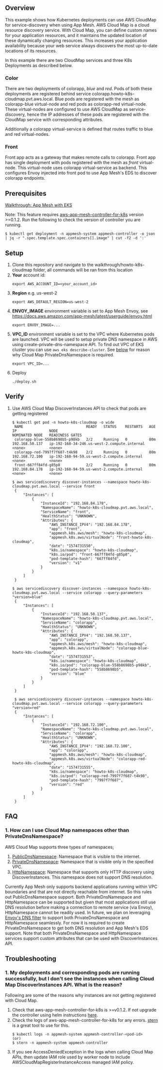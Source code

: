 ## Overview
This example shows how Kubernetes deployments can use AWS CloudMap for service-discovery when using App Mesh. AWS Cloud Map is a cloud resource discovery service. With Cloud Map, you can define custom names for your application resources, and it maintains the updated location of these dynamically changing resources. This increases your application availability because your web service always discovers the most up-to-date locations of its resources.

In this example there are two CloudMap services and three K8s Deployments as described below.

### Color
There are two deployments of colorapp, _blue_ and _red_. Pods of both these deployments are registered behind service colorapp.howto-k8s-cloudmap.pvt.aws.local. Blue pods are registered with the mesh as colorapp-blue virtual-node and red pods as colorapp-red virtual-node. These virtual-nodes are configured to use AWS CloudMap as service-discovery, hence the IP addresses of these pods are registered with the CloudMap service with corresponding attributes.

Additionally a colorapp virtual-service is defined that routes traffic to blue and red virtual-nodes.

### Front
Front app acts as a gateway that makes remote calls to colorapp. Front app has single deployment with pods registered with the mesh as _front_ virtual-node. This virtual-node uses colorapp virtual-service as backend. This configures Envoy injected into front pod to use App Mesh's EDS to discover colorapp endpoints.

## Prerequisites
[Walkthrough: App Mesh with EKS](../eks/)

Note: This feature requires [aws-app-mesh-controller-for-k8s](https://github.com/aws/aws-app-mesh-controller-for-k8s) version >=0.1.2. Run the following to check the version of controller you are running.
```
$ kubectl get deployment -n appmesh-system appmesh-controller -o json  | jq -r ".spec.template.spec.containers[].image" | cut -f2 -d ':'
```

## Setup

1. Clone this repository and navigate to the walkthrough/howto-k8s-cloudmap folder, all commands will be ran from this location
2. **Your** account id:
    ```
    export AWS_ACCOUNT_ID=<your_account_id>
    ```
3. **Region** e.g. us-west-2
    ```
    export AWS_DEFAULT_REGION=us-west-2
    ```
4. **ENVOY_IMAGE** environment variable is set to App Mesh Envoy, see https://docs.aws.amazon.com/app-mesh/latest/userguide/envoy.html
    ```
    export ENVOY_IMAGE=...
    ```
5. **VPC_ID** environment variable is set to the VPC where Kubernetes pods are launched. VPC will be used to setup private DNS namespace in AWS using create-private-dns-namespace API. To find out VPC of EKS cluster you can use `aws eks describe-cluster`. See [below](#1-how-can-i-use-cloud-map-namespaces-other-than-privatednsnamespace) for reason why Cloud Map PrivateDnsNamespace is required.
    ```
    export VPC_ID=...
    ```
6. Deploy
    ```. 
    ./deploy.sh
    ```

## Verify

1. Use AWS Cloud Map DiscoverInstances API to check that pods are getting registered
   ```
   $ kubectl get pod -n howto-k8s-cloudmap -o wide
    NAME                             READY   STATUS    RESTARTS   AGE   IP               NODE                                           NOMINATED NODE   READINESS GATES
    colorapp-blue-558b8698b5-p98kb   2/2     Running   0          80m   192.168.50.137   ip-192-168-34-246.us-west-2.compute.internal   <none>           <none>
    colorapp-red-7997f7f687-t4k98    2/2     Running   0          80m   192.168.72.100   ip-192-168-94-59.us-west-2.compute.internal    <none>           <none>
    front-667ff84fd-g85p8            2/2     Running   0          80m   192.168.84.178   ip-192-168-94-59.us-west-2.compute.internal    <none>           <none>

   $ aws servicediscovery discover-instances --namespace howto-k8s-cloudmap.pvt.aws.local --service front
    {
        "Instances": [
            {
                "InstanceId": "192.168.84.178",
                "NamespaceName": "howto-k8s-cloudmap.pvt.aws.local",
                "ServiceName": "front",
                "HealthStatus": "UNKNOWN",
                "Attributes": {
                    "AWS_INSTANCE_IPV4": "192.168.84.178",
                    "app": "front",
                    "appmesh.k8s.aws/mesh": "howto-k8s-cloudmap",
                    "appmesh.k8s.aws/virtualNode": "front-howto-k8s-cloudmap",
                    "date": "1574731550",
                    "k8s.io/namespace": "howto-k8s-cloudmap",
                    "k8s.io/pod": "front-667ff84fd-g85p8",
                    "pod-template-hash": "667ff84fd",
                    "version": "v1"
                }
            }
        ]
    }

   $ aws servicediscovery discover-instances --namespace howto-k8s-cloudmap.pvt.aws.local --service colorapp --query-parameters "version=blue"
    {
        "Instances": [
            {
                "InstanceId": "192.168.50.137",
                "NamespaceName": "howto-k8s-cloudmap.pvt.aws.local",
                "ServiceName": "colorapp",
                "HealthStatus": "UNKNOWN",
                "Attributes": {
                    "AWS_INSTANCE_IPV4": "192.168.50.137",
                    "app": "colorapp",
                    "appmesh.k8s.aws/mesh": "howto-k8s-cloudmap",
                    "appmesh.k8s.aws/virtualNode": "colorapp-blue-howto-k8s-cloudmap",
                    "date": "1574731553",
                    "k8s.io/namespace": "howto-k8s-cloudmap",
                    "k8s.io/pod": "colorapp-blue-558b8698b5-p98kb",
                    "pod-template-hash": "558b8698b5",
                    "version": "blue"
                }
            }
        ]
    }

    $ aws servicediscovery discover-instances --namespace howto-k8s-cloudmap.pvt.aws.local --service colorapp --query-parameters "version=red"
    {
        "Instances": [
            {
                "InstanceId": "192.168.72.100",
                "NamespaceName": "howto-k8s-cloudmap.pvt.aws.local",
                "ServiceName": "colorapp",
                "HealthStatus": "UNKNOWN",
                "Attributes": {
                    "AWS_INSTANCE_IPV4": "192.168.72.100",
                    "app": "colorapp",
                    "appmesh.k8s.aws/mesh": "howto-k8s-cloudmap",
                    "appmesh.k8s.aws/virtualNode": "colorapp-red-howto-k8s-cloudmap",
                    "date": "1574731555",
                    "k8s.io/namespace": "howto-k8s-cloudmap",
                    "k8s.io/pod": "colorapp-red-7997f7f687-t4k98",
                    "pod-template-hash": "7997f7f687",
                    "version": "red"
                }
            }
        ]
    }
   ```

## FAQ
### 1. How can I use Cloud Map namespaces other than PrivateDnsNamespace?
AWS Cloud Map supports three types of namespaces;
1. [PublicDnsNamespace](https://docs.aws.amazon.com/cloud-map/latest/api/API_CreatePublicDnsNamespace.html): Namespace that is visible to the internet.
2. [PrivateDnsNamespace](https://docs.aws.amazon.com/cloud-map/latest/api/API_CreatePrivateDnsNamespace.html): Namespace that is visible only in the specified VPC.
3. [HttpNamespace](https://docs.aws.amazon.com/cloud-map/latest/api/API_CreateHttpNamespace.html): Namespace that supports only HTTP discovery using DiscoverInstances. This namespace does not support DNS resolution.

Currently App Mesh only supports backend applications running within VPC boundaries and that are not directly reachable from internet. So this rules out PublicDnsNamespace support. Both PrivateDnsNamespace and HttpNamespace can be supported but given that most applications still use DNS resolution before making a connection to remote service (via Envoy), HttpNamespace cannot be readily used. In future, we plan on leveraging [Envoy's DNS filter](https://github.com/envoyproxy/envoy/issues/6748) to support both PrivateDnsNamespace and HttpNamespace seamlessly. For now it is required to create PrivateDnsNamespace to get both DNS resolution and App Mesh's EDS support. Note that both PrivateDnsNamespace and HttpNamespace services support custom attributes that can be used with DiscoverInstances API.

## Troubleshooting
### 1. My deployments and corresponding pods are running successfully, but I don't see the instances when calling Cloud Map DiscoverInstances API. What is the reason?
Following are some of the reasons why instances are not getting registered with Cloud Map.
1. Check that aws-app-mesh-controller-for-k8s is >=v0.1.2. If not upgrade the controller using helm instructions [here](https://github.com/aws/eks-charts).
2. Check the logs of aws-app-mesh-controller-for-k8s for any errors. [stern](https://github.com/wercker/stern) is a great tool to use for this.
   ```
   $ kubectl logs -n appmesh-system appmesh-controller-<pod-id>
   (or)
   $ stern -n appmesh-system appmesh-controller
   ```
3. If you see AccessDeniedException in the logs when calling Cloud Map APIs, then update IAM role used by worker node to include AWSCloudMapRegisterInstanceAccess managed IAM policy. 